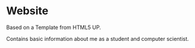 # Website
Based on a Template from HTML5 UP.

Contains basic information about me as a student and computer scientist.
